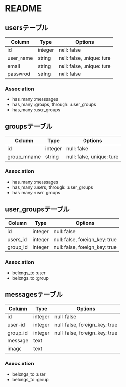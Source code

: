 # README

## usersテーブル
|Column|Type|Options|
|------|----|-------|
|id|integer|null: false|
|user_name|string|null: false, unique: ture|
|email|string|null: false, unique: ture|
|passwrod|string|null: false|
### Association
- has_many :meassages
- has_many :groups, through: :user_groups
- has_many :user_groups 

## groupsテーブル
|Column|Type|Options|
|------|----|-------|
|id|integer|null: false|
|group_mname|string|null: false, unique: ture|
### Association
- has_many :meassages
- has_many  :users, through: :user_groups
- has_many :user_groups 

## user_groupsテーブル
|Column|Type|Options|
|------|----|-------|
|id|integer|null: false|
|users_id|integer|null: false, foreign_key: true|
|group_id|integer|null: false, foreign_key: true|
### Association
- belongs_to :user
- belongs_to :group

## messagesテーブル
|Column|Type|Options|
|------|----|-------|
|id|integer|null: false|
|user-id|integer|null: false, foreign_key: true|
|group_id|integer|null: false, foreign_key: true|
|message|text||
|image|text||
### Association
- belongs_to :user
- belongs_to :group
